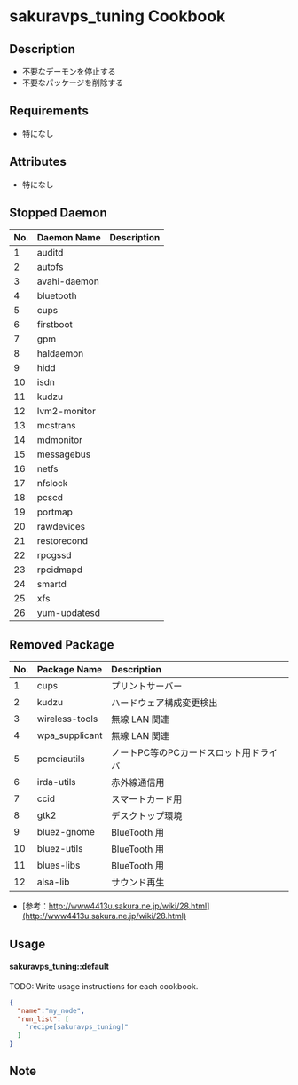 # sakuravps_tuning Cookbook

## Description

* 不要なデーモンを停止する
* 不要なパッケージを削除する

## Requirements

* 特になし

## Attributes

* 特になし

## Stopped Daemon

|No.|Daemon Name|Description|
|:---|:---|:---|
|1|auditd||
|2|autofs||
|3|avahi-daemon||
|4|bluetooth||
|5|cups||
|6|firstboot||
|7|gpm||
|8|haldaemon||
|9|hidd||
|10|isdn||
|11|kudzu||
|12|lvm2-monitor||
|13|mcstrans||
|14|mdmonitor||
|15|messagebus||
|16|netfs||
|17|nfslock||
|18|pcscd||
|19|portmap||
|20|rawdevices||
|21|restorecond||
|22|rpcgssd||
|23|rpcidmapd||
|24|smartd||
|25|xfs||
|26|yum-updatesd||
 

## Removed Package

|No.|Package Name|Description|
|:---|:---|:---|
|1|cups|プリントサーバー|
|2|kudzu|ハードウェア構成変更検出|
|3|wireless-tools|無線 LAN 関連|
|4|wpa_supplicant|無線 LAN 関連|
|5|pcmciautils|ノートPC等のPCカードスロット用ドライバ|
|6|irda-utils|赤外線通信用|
|7|ccid|スマートカード用|
|8|gtk2|デスクトップ環境|
|9|bluez-gnome|BlueTooth 用|
|10|bluez-utils|BlueTooth 用|
|11|blues-libs|BlueTooth 用|
|12|alsa-lib|サウンド再生|

* [参考：http://www4413u.sakura.ne.jp/wiki/28.html](http://www4413u.sakura.ne.jp/wiki/28.html)

## Usage

#### sakuravps_tuning::default
TODO: Write usage instructions for each cookbook.


```json
{
  "name":"my_node",
  "run_list": [
    "recipe[sakuravps_tuning]"
  ]
}
```

## Note

